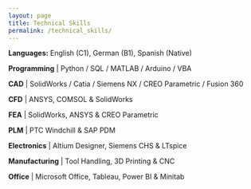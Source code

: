 ```yaml
---
layout: page
title: Technical Skills
permalink: /technical_skills/
---
```


**Languages:** English (C1), German (B1), Spanish (Native)

**Programming** | Python / SQL / MATLAB / Arduino / VBA

**CAD** | SolidWorks / Catia / Siemens NX / CREO Parametric / Fusion 360

**CFD** | ANSYS, COMSOL & SolidWorks

**FEA** | SolidWorks, ANSYS & CREO Parametric

**PLM** | PTC Windchill & SAP PDM

**Electronics** | Altium Designer, Siemens CHS & LTspice

**Manufacturing** | Tool Handling, 3D Printing & CNC  

**Office** | Microsoft Office, Tableau, Power BI & Minitab
